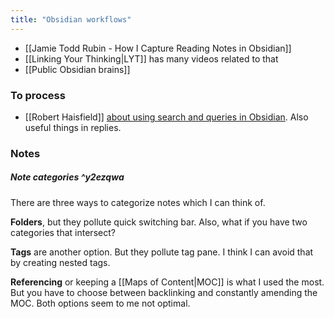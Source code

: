 ```yaml
---
title: "Obsidian workflows"
---
```


- [[Jamie Todd Rubin - How I Capture Reading Notes in Obsidian]]
- [[Linking Your Thinking|LYT]] has many videos related to that
- [[Public Obsidian brains]]

### To process
- [[Robert Haisfield]] [about using search and queries in Obsidian](https://twitter.com/RobertHaisfield/status/1379122192537899010?s=09). Also useful things in replies.

### Notes
##### Note categories ^y2ezqwa
There are three ways to categorize notes which I can think of.

**Folders**, but they pollute quick switching bar. Also, what if you have two categories that intersect?

**Tags** are another option. But they pollute tag pane. I think I can avoid that by creating nested tags.

**Referencing** or keeping a [[Maps of Content|MOC]] is what I used the most. But you have to choose between backlinking and constantly amending the MOC. Both options seem to me not optimal.
